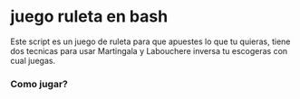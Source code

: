 # juego ruleta en bash

Este script es un juego de ruleta para que apuestes lo que tu quieras, tiene dos tecnicas para usar Martingala y Labouchere inversa tu escogeras con cual juegas.

### Como jugar?


